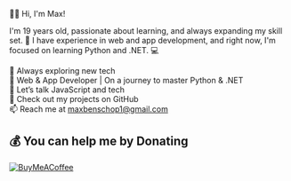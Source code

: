 👋🏼 Hi, I'm Max!  

I'm 19 years old, passionate about learning, and always expanding my skill set. 🚀 I have experience in web and app development, and right now, I'm focused on learning Python and .NET. 💻  

🌱 Always exploring new tech  
📱 Web & App Developer | On a journey to master Python & .NET  
💬 Let’s talk JavaScript and tech  
📂 Check out my projects on GitHub  
📫 Reach me at maxbenschop1@gmail.com  

## 💰 You can help me by Donating  
[![BuyMeACoffee](https://img.shields.io/badge/Buy%20Me%20a%20Coffee-ffdd00?style=for-the-badge&logo=buy-me-a-coffee&logoColor=black)](https://buymeacoffee.com/maxbenschop)  
